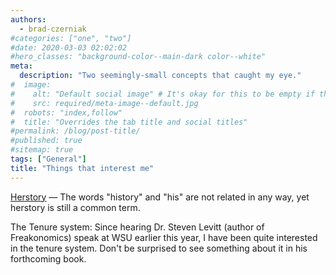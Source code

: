 ```yaml
---
authors:
  - brad-czerniak
#categories: ["one", "two"]
#date: 2020-03-03 02:02:02
#hero_classes: "background-color--main-dark color--white"
meta:
  description: "Two seemingly-small concepts that caught my eye."
#  image:
#    alt: "Default social image" # It's okay for this to be empty if the image is decorative
#    src: required/meta-image--default.jpg
#  robots: "index,follow"
#  title: "Overrides the tab title and social titles"
#permalink: /blog/post-title/
#published: true
#sitemap: true
tags: ["General"]
title: "Things that interest me"
---
```


[Herstory](http://en.wikipedia.org/wiki/herstory) — The words "history" and "his" are not related in any way, yet herstory
is still a common term.

The Tenure system: Since hearing Dr. Steven Levitt (author of Freakonomics) speak at WSU earlier this year, I have been
quite interested in the tenure system. Don't be surprised to see something about it in his forthcoming book.
